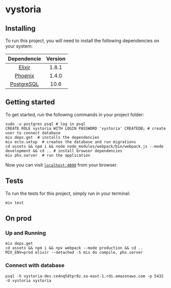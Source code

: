 # vystoria

## Installing

To run this project, you will need to install the following dependencies on your system:

| Dependencie |Version       |
| :---------: | :---------:  |
| [Elixir](https://elixir-lang.org/install.html)| 1.8.1 |
| [Phoenix](https://hexdocs.pm/phoenix/installation.html)| 1.4.0 |
| [PostgreSQL](https://www.postgresql.org/download/macosx/)| 10.6 |

## Getting started

To get started, run the following commands in your project folder:

```shell
sudo -u postgres psql # log in psql
CREATE ROLE vystoria WITH LOGIN PASSWORD 'vystoria' CREATEDB; # create user to connect database
mix deps.get  # installs the dependencies
mix ecto.setup  # creates the database and run migrations
cd assets && npm i && node node_modules/webpack/bin/webpack.js --mode development && cd .. # install browser dependencies
mix phx.server  # run the application
```

Now you can visit [`localhost:4000`](http://localhost:4000) from your browser.

## Tests

To run the tests for this project, simply run in your terminal:

```shell
mix test
```

## On prod

### Up and Running

```shell
mix deps.get
cd assets && npm i && npx webpack --mode production && cd ..
MIX_ENV=prod elixir --detached -S mix do compile, phx.server
```

### Connect with database

```shell
psql -h vystoria-dev.ce4nq5dtpr8z.sa-east-1.rds.amazonaws.com -p 5432 -U vystoria vystoria
```